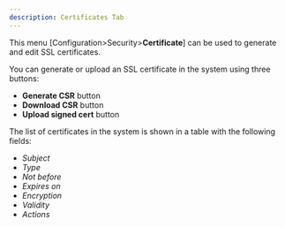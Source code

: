 ```yaml
---
description: Certificates Tab
---
```


This menu [Configuration>Security>**Certificate**]  can be used to generate and edit  SSL certificates.

You can generate or upload an SSL certificate in the system using three buttons:

- **Generate CSR** button
- **Download CSR** button
- **Upload signed cert** button

The list of certificates in the system is shown in a table with the following fields:

- *Subject*
- *Type*
- *Not before*
- *Expires on*
- *Encryption*
- *Validity*
- *Actions*















